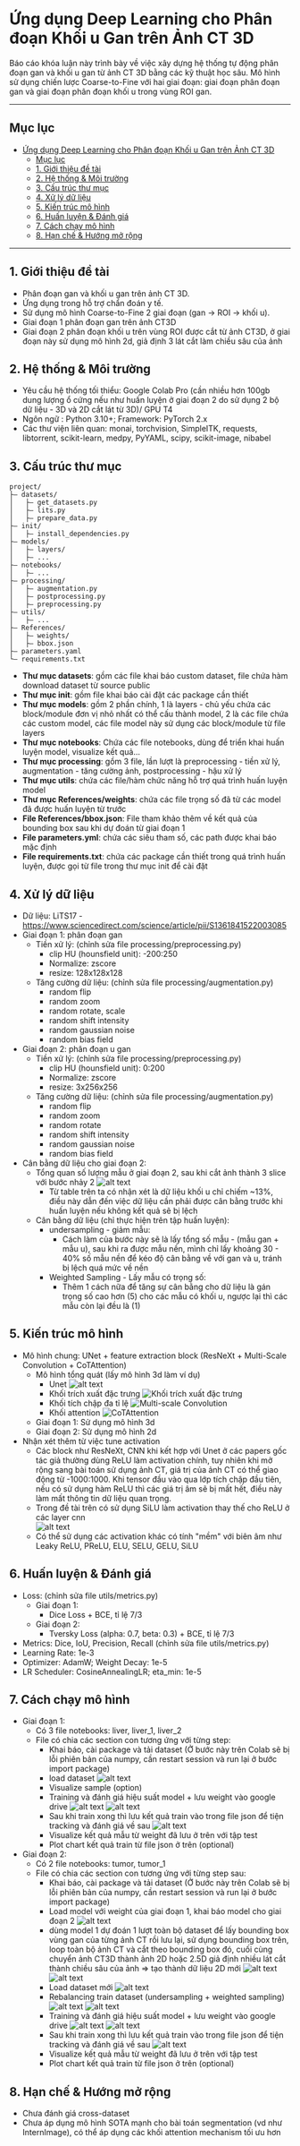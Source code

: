 # Ứng dụng Deep Learning cho Phân đoạn Khối u Gan trên Ảnh CT 3D

Báo cáo khóa luận này trình bày về việc xây dựng hệ thống tự động phân đoạn gan và khối u gan từ ảnh CT 3D bằng các kỹ thuật học sâu. Mô hình sử dụng chiến lược Coarse-to-Fine với hai giai đoạn: giai đoạn phân đoạn gan và giai đoạn phân đoạn khối u trong vùng ROI gan.

---

## Mục lục

- [Ứng dụng Deep Learning cho Phân đoạn Khối u Gan trên Ảnh CT 3D](#ứng-dụng-deep-learning-cho-phân-đoạn-khối-u-gan-trên-ảnh-ct-3d)
  - [Mục lục](#mục-lục)
  - [1. Giới thiệu đề tài](#1-giới-thiệu-đề-tài)
  - [2. Hệ thống \& Môi trường](#2-hệ-thống--môi-trường)
  - [3. Cấu trúc thư mục](#3-cấu-trúc-thư-mục)
  - [4. Xử lý dữ liệu](#4-xử-lý-dữ-liệu)
  - [5. Kiến trúc mô hình](#5-kiến-trúc-mô-hình)
  - [6. Huấn luyện \& Đánh giá](#6-huấn-luyện--đánh-giá)
  - [7. Cách chạy mô hình](#7-cách-chạy-mô-hình)
  - [8. Hạn chế \& Hướng mở rộng](#8-hạn-chế--hướng-mở-rộng)

---

## 1. Giới thiệu đề tài

* Phân đoạn gan và khối u gan trên ảnh CT 3D.
* Ứng dụng trong hỗ trợ chẩn đoán y tế.
* Sử dụng mô hình Coarse-to-Fine 2 giai đoạn (gan → ROI → khối u).
* Giai đoạn 1 phân đoạn gan trên ảnh CT3D
* Giai đoạn 2 phân đoạn khối u trên vùng ROI được cắt từ ảnh CT3D, ở giai đoạn này sử dụng mô hình 2d, giả định 3 lát cắt làm chiều sâu của ảnh

## 2. Hệ thống & Môi trường

* Yêu cầu hệ thống tối thiểu: Google Colab Pro (cần nhiều hơn 100gb dung lượng ổ cứng nếu như huấn luyện ở giai đoạn 2 do sử dụng 2 bộ dữ liệu - 3D và 2D cắt lát từ 3D)/ GPU T4
* Ngôn ngữ : Python 3.10+; Framework: PyTorch 2.x
* Các thư viện liên quan: monai, torchvision, SimpleITK, requests, libtorrent, scikit-learn, medpy, PyYAML, scipy, scikit-image, nibabel

<div style="page-break-before: always;"></div>

## 3. Cấu trúc thư mục

```
project/
├— datasets/
│   ├— get_datasets.py
│   ├— lits.py
│   ├— prepare_data.py
├— init/
│   ├— install_dependencies.py
├— models/
│   ├— layers/
│   ├— ...
├— notebooks/
│   ├— ...
├— processing/
│   ├— augmentation.py
│   ├— postprocessing.py
│   ├— preprocessing.py
├— utils/
│   ├— ...
├— References/
│   ├— weights/
│   ├— bbox.json
├— parameters.yaml
└— requirements.txt

```
- <b>Thư mục datasets</b>: gồm các file khai báo custom dataset, file chứa hàm download dataset từ source public
- <b>Thư mục init</b>: gồm file khai báo cài đặt các package cần thiết
- <b>Thư mục models</b>: gồm 2 phần chính, 1 là layers - chủ yếu chứa các block/module đơn vị nhỏ nhất có thể cấu thành model, 2 là các file chứa các custom model, các file model này sử dụng các block/module từ file layers
- <b>Thư mục notebooks</b>: Chứa các file notebooks, dùng để triển khai huấn luyện model, visualize kết quả...
- <b>Thư mục processing</b>: gồm 3 file, lần lượt là preprocessing - tiền xử lý, augmentation - tăng cường ảnh, postprocessing - hậu xử lý
- <b>Thư mục utils</b>: chứa các file/hàm chức năng hỗ trợ quá trình huấn luyện model
- <b>Thư mục References/weights</b>: chứa các file trọng số đã từ các model đã được huấn luyện từ trước
- <b>File References/bbox.json</b>: File tham khảo thêm về kết quả của bounding box sau khi dự đoán từ giai đoạn 1
- <b>File parameters.yml</b>: chứa các siêu tham số, các path được khai báo mặc định 
- <b>File requirements.txt</b>: chứa các package cần thiết trong quá trình huấn luyện, được gọi từ file trong thư mục init để cài đặt

## 4. Xử lý dữ liệu

* Dữ liệu: LiTS17 - https://www.sciencedirect.com/science/article/pii/S1361841522003085
* Giai đoạn 1: phân đoạn gan
    * Tiền xử lý: (chỉnh sửa file processing/preprocessing.py)
        * clip HU (hounsfield unit): -200:250
        * Normalize: zscore
        * resize: 128x128x128
    * Tăng cường dữ liệu: (chỉnh sửa file processing/augmentation.py)
        * random flip
        * random zoom
        * random rotate, scale
        * random shift intensity
        * random gaussian noise
        * random bias field
* Giai đoạn 2: phân đoạn u gan
    * Tiền xử lý: (chỉnh sửa file processing/preprocessing.py)
        * clip HU (hounsfield unit): 0:200
        * Normalize: zscore
        * resize: 3x256x256
    * Tăng cường dữ liệu: (chỉnh sửa file processing/augmentation.py)
        * random flip
        * random zoom
        * random rotate
        * random shift intensity
        * random gaussian noise
        * random bias field
* Cân bằng dữ liệu cho giai đoạn 2:
    * Tổng quan số lượng mẫu ở giai đoạn 2, sau khi cắt ảnh thành 3 slice với bước nhảy 2
        ![alt text](./images/table1.png)
        * Từ table trên ta có nhận xét là dữ liệu khối u chỉ chiếm ~13%, điều này dẫn đến việc dữ liệu cần phải được cân bằng trước khi huấn luyện nếu không kết quả sẽ bị lệch
    * Cân bằng dữ liệu (chỉ thực hiện trên tập huấn luyện):
        * undersampling - giảm mẫu:
            - Cách làm của bước này sẽ là lấy tổng số mẫu - (mẫu gan + mẫu u), sau khi ra được mẫu nền, mình chỉ lấy khoảng 30 - 40% số mẫu nền để kéo độ cân bằng về với gan và u, tránh bị lệch quá mức về nền
        * Weighted Sampling - Lấy mẫu có trọng số:
            - Thêm 1 cách nữa để tăng sự cân bằng cho dữ liệu là gán trọng số cao hơn (5) cho các mẫu có khối u, ngược lại thì các mẫu còn lại đều là (1)


## 5. Kiến trúc mô hình

* Mô hình chung: UNet + feature extraction block (ResNeXt +  Multi-Scale Convolution + CoTAttention)
    - Mô hình tổng quát (lấy mô hình 3d làm ví dụ)    
        - Unet
            ![alt text](./images/model_1.png)
        - Khối trích xuất đặc trưng
            ![Khối trích xuất đặc trưng](./images/model_2.png)
        - Khối tích chập đa tỉ lệ
            ![Multi-scale Convolution](./images/model_3.png)
        - Khối attention
            ![CoTAttention](./images/model_4.png)
    - Giai đoạn 1: Sử dụng mô hình 3d
    - Giai đoạn 2: Sử dụng mô hình 2d
* Nhận xét thêm từ việc tune activation
    - Các block như ResNeXt, CNN khi kết hợp với Unet ở các papers gốc tác giả thường dùng ReLU làm activation chính, tuy nhiên khi mở rộng sang bài toán sử dụng ảnh CT, giá trị của ảnh CT có thể giao động từ -1000:1000. Khi tensor đầu vào qua lớp tích chập đầu tiên, nếu có sử dụng hàm ReLU thì các giá trị âm sẽ bị mất hết, điều này làm mất thông tin dữ liệu quan trọng.
    - Trong đề tài trên có sử dụng SiLU làm activation thay thế cho ReLU ở các layer cnn <br/>
        ![alt text](./images/relu_vs_silu.png)
    - Có thể sử dụng các activation khác có tính "mềm" với biên âm như Leaky ReLU, PReLU, ELU, SELU, GELU, SiLU

## 6. Huấn luyện & Đánh giá

* Loss: (chỉnh sửa file utils/metrics.py)
    * Giai đoạn 1:
        - Dice Loss + BCE, tỉ lệ 7/3
    * Giai đoạn 2:
        - Tversky Loss (alpha: 0.7, beta: 0.3) + BCE, tỉ lệ 7/3
* Metrics: Dice, IoU, Precision, Recall (chỉnh sửa file utils/metrics.py)
* Learning Rate: 1e-3
* Optimizer: AdamW; Weight Decay: 1e-5
* LR Scheduler: CosineAnnealingLR; eta_min: 1e-5

## 7. Cách chạy mô hình
* Giai đoạn 1:  
    - Có 3 file notebooks: liver, liver_1, liver_2
    - File có chia các section con tương ứng với từng step: 
        - Khai báo, cài package và tải dataset (Ở bước này trên Colab sẽ bị lỗi phiên bản của numpy, cần restart session và run lại ở bước import package)
        - load dataset
            ![alt text](./images/stage_1_1.png)
        - Visualize sample (option)
        - Training và đánh giá hiệu suất model + lưu weight vào google drive
            ![alt text](./images/stage_1_2.png)
            ![alt text](./images/stage_1_3.png)
        - Sau khi train xong thì lưu kết quả train vào trong file json để tiện tracking và đánh giá về sau
            ![alt text](./images/stage_1_4.png)
        - Visualize kết quả mẫu từ weight đã lưu ở trên với tập test
        - Plot chart kết quả train từ file json ở trên (optional)
* Giai đoạn 2:
    - Có 2 file notebooks: tumor, tumor_1
    - File có chia các section con tương ứng với từng step sau:
        - Khai báo, cài package và tải dataset (Ở bước này trên Colab sẽ bị lỗi phiên bản của numpy, cần restart session và run lại ở bước import package)
        - Load model với weight của giai đoạn 1, khai báo model cho giai đoạn 2
            ![alt text](./images/stage_2_1.png)
        - dùng model 1 dự đoán 1 lượt toàn bộ dataset để lấy bounding box vùng gan của từng ảnh CT rồi lưu lại, sử dụng bounding box trên, loop toàn bộ ảnh CT và cắt theo bounding box đó, cuối cùng chuyển ảnh CT3D thành ảnh 2D hoặc 2.5D giả định nhiều lát cắt thành chiều sâu của ảnh => tạo thành dữ liệu 2D mới
            ![alt text](./images/stage_2_2.png)
            ![alt text](./images/stage_2_3.png)
        - Load dataset mới
            ![alt text](./images/stage_2_4.png)
        - Rebalancing train dataset (undersampling + weighted sampling)
            ![alt text](./images/stage_2_5.png)
            ![alt text](./images/stage_2_6.png)
        - Training và đánh giá hiệu suất model + lưu weight vào google drive
            ![alt text](./images/stage_2_7.png)
            ![alt text](./images/stage_2_8.png)
        - Sau khi train xong thì lưu kết quả train vào trong file json để tiện tracking và đánh giá về sau
            ![alt text](./images/stage_2_9.png)
        - Visualize kết quả mẫu từ weight đã lưu ở trên với tập test
        - Plot chart kết quả train từ file json ở trên (optional)


## 8. Hạn chế & Hướng mở rộng

* Chưa đánh giá cross-dataset
* Chưa áp dụng mô hình SOTA mạnh cho bài toán segmentation (vd như InternImage), có thể áp dụng các khối attention mechanism tối ưu hơn
